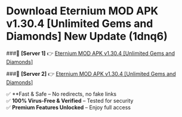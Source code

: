 # Download Eternium MOD APK v1.30.4 [Unlimited Gems and Diamonds] New Update (1dnq6)  



###🔹 **[Server 1]** 👉 [Eternium MOD APK v1.30.4 [Unlimited Gems and Diamonds]](https://apkcomod.com?title=Eternium_MOD_APK_v1.30.4_[Unlimited_Gems_and_Diamonds]) 

###🔹 **[Server 2]** 👉 [Eternium MOD APK v1.30.4 [Unlimited Gems and Diamonds]](https://apkcomod.com?title=Eternium_MOD_APK_v1.30.4_[Unlimited_Gems_and_Diamonds])  

✅ **Fast & Safe – No redirects, no fake links  
✅ **100% Virus-Free & Verified** – Tested for security  
✅ **Premium Features Unlocked** – Enjoy full access  


